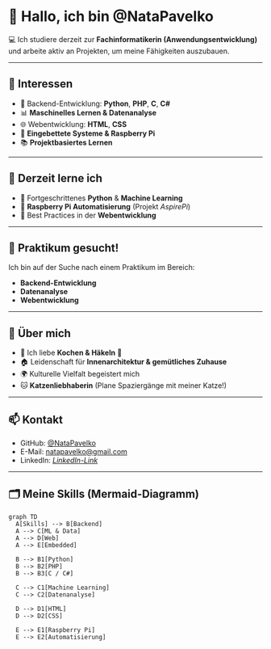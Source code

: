 # 👋 Hallo, ich bin @NataPavelko

💻 Ich studiere derzeit zur **Fachinformatikerin (Anwendungsentwicklung)** und arbeite aktiv an Projekten, um meine Fähigkeiten auszubauen.

---

## 👀 Interessen
- 🧠 Backend-Entwicklung: **Python**, **PHP**, **C**, **C#**
- 📊 **Maschinelles Lernen & Datenanalyse**
- 🌐 Webentwicklung: **HTML**, **CSS**
- 🤖 **Eingebettete Systeme & Raspberry Pi**
- 📚 **Projektbasiertes Lernen**

---

## 🌱 Derzeit lerne ich
- 🐍 Fortgeschrittenes **Python** & **Machine Learning**
- 🍓 **Raspberry Pi Automatisierung** (Projekt *AspirePi*)
- 🎨 Best Practices in der **Webentwicklung**

---

## 💼 Praktikum gesucht!
Ich bin auf der Suche nach einem Praktikum im Bereich:
- **Backend-Entwicklung**
- **Datenanalyse**
- **Webentwicklung**

---

## 🏡 Über mich
- 🍳 Ich liebe **Kochen & Häkeln** 🧶
- 🏠 Leidenschaft für **Innenarchitektur & gemütliches Zuhause**
- 🌍 Kulturelle Vielfalt begeistert mich
- 🐱 **Katzenliebhaberin** (Plane Spaziergänge mit meiner Katze!)

---

## 📫 Kontakt
- GitHub: [@NataPavelko](https://github.com/NataPavelko)
- E-Mail: [natapavelko@gmail.com](mailto:natapavelko@gmail.com)
- LinkedIn: *[LinkedIn-Link](https://www.linkedin.com/in/nataliia-pavelko/)*

---

## 🗂️ Meine Skills (Mermaid-Diagramm)

```mermaid
graph TD
  A[Skills] --> B[Backend]
  A --> C[ML & Data]
  A --> D[Web]
  A --> E[Embedded]

  B --> B1[Python]
  B --> B2[PHP]
  B --> B3[C / C#]

  C --> C1[Machine Learning]
  C --> C2[Datenanalyse]

  D --> D1[HTML]
  D --> D2[CSS]

  E --> E1[Raspberry Pi]
  E --> E2[Automatisierung]
